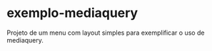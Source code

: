 # exemplo-mediaquery

Projeto de um menu com layout simples para exemplificar o uso de mediaquery.


